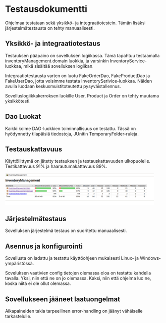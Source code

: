 <h1>Testausdokumentti</h1>
Ohjelmaa testataan sekä yksikkö- ja integraatiotestein. Tämän lisäksi järjestelmätestausta on tehty manuaalisesti.

<h2>Yksikkö- ja integraatiotestaus</h2>
Testauksen pääpaino on sovelluksen logiikassa. Tämä tapahtuu testaamalla inventoryManagement.domain luokkia, ja varsinkin InventoryService-luokkaa, mikä sisältää sovelluksen logiikan.

Integraatiotestausta varten on luotu FakeOrderDao, FakeProductDao ja FakeUserDao, jotta voisimme testata InventorySerivice-luokkaa. Näiden avulla luodaan keskusmuistitoteutettu pysyväistallennus.

Sovelluslogiikkakerroksen luokille User, Product ja Order on tehty muutama yksikkötesti.

<h2>Dao Luokat</h2>

Kaikki kolme DAO-luokkien toiminnallisuus on testattu. Tässä on hyödynnetty tilapäisiä tiedostoja, JUnitin TemporaryFolder-ruleja.

<h2>Testauskattavuus</h2>

Käyttöliittymä on jätetty testauksen ja testauskattavuuden ulkopuolelle. Testikattavuus 91% ja haarautumakattavuus 89%.

<img src="https://github.com/jkukko/ot-harjoitustyo/blob/master/documentation/kuvat/t-1.png" width=480>

<h2>Järjestelmätestaus</h2>
Sovelluksen järjestelmä testaus on suoritettu manuaalisesti.

<h2>Asennus ja konfigurointi</h2>
Sovellusta on ladattu ja testattu käyttöohjeen mukaisesti Linux- ja Windows-ympäristössä. 

Soveluksen vaativien config tietojen olemassa oloa on testattu kahdella tavalla. Yksi, niin että ne on jo olemassa. Kaksi, niin että ohjelma luo ne, koska niitä ei ole ollut olemassa.

<h2>Sovellukseen jääneet laatuongelmat</h2>
Aikapaineiden takia tarpeellinen error-handling on jäänyt vähäiselle tarkastelulle.
